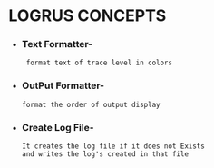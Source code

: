 # **LOGRUS CONCEPTS**



* ###  Text Formatter-
       format text of trace level in colors
 
* ### OutPut Formatter-

      format the order of output display

* ### Create Log File-
      It creates the log file if it does not Exists
      and writes the log's created in that file






